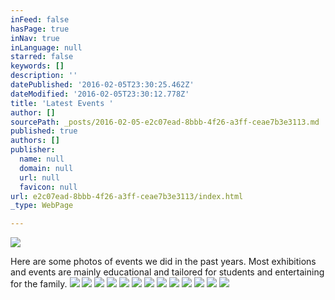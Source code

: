 ```yaml
---
inFeed: false
hasPage: true
inNav: true
inLanguage: null
starred: false
keywords: []
description: ''
datePublished: '2016-02-05T23:30:25.462Z'
dateModified: '2016-02-05T23:30:12.778Z'
title: 'Latest Events '
author: []
sourcePath: _posts/2016-02-05-e2c07ead-8bbb-4f26-a3ff-ceae7b3e3113.md
published: true
authors: []
publisher:
  name: null
  domain: null
  url: null
  favicon: null
url: e2c07ead-8bbb-4f26-a3ff-ceae7b3e3113/index.html
_type: WebPage

---
```

![](https://the-grid-user-content.s3-us-west-2.amazonaws.com/28c0faa9-92c1-4b7a-92df-2678815074d1.jpg)

Here are some photos of events we did in the past years. Most exhibitions and events are mainly educational and tailored for students and entertaining for the family.
![](https://the-grid-user-content.s3-us-west-2.amazonaws.com/d4907a45-2335-4f6d-9804-a5517fbe4027.jpg)
![](https://the-grid-user-content.s3-us-west-2.amazonaws.com/7b512a47-9040-442d-b394-415be4176a84.jpg)
![](https://the-grid-user-content.s3-us-west-2.amazonaws.com/23da177b-8875-4dba-89b1-473f3b69175d.jpg)
![](https://the-grid-user-content.s3-us-west-2.amazonaws.com/11407e1c-1b91-4c0c-8c9c-64cef07af99f.jpg)
![](https://the-grid-user-content.s3-us-west-2.amazonaws.com/1bbb2179-d82e-4403-bf40-8d3ab326aab4.jpg)
![](https://the-grid-user-content.s3-us-west-2.amazonaws.com/baac94c1-829a-4f04-b858-134baaef3794.jpg)
![](https://the-grid-user-content.s3-us-west-2.amazonaws.com/4fc61fdf-a43f-486f-a726-60ddddb2775a.jpg)
![](https://the-grid-user-content.s3-us-west-2.amazonaws.com/86544226-14f0-45ff-a4b2-0324676a0570.jpg)
![](https://the-grid-user-content.s3-us-west-2.amazonaws.com/7634c580-9b76-4de6-9c76-9ebae6e4e2ed.JPG)
![](https://the-grid-user-content.s3-us-west-2.amazonaws.com/0258fb13-f833-4fa9-8fd6-76ef475d2f60.JPG)
![](https://the-grid-user-content.s3-us-west-2.amazonaws.com/90bcc5b8-2f82-4d96-a555-11b47b3436d0.JPG)
![](https://the-grid-user-content.s3-us-west-2.amazonaws.com/146b5e5c-999c-42ec-8faa-5f3f5ba84a29.JPG)
![](https://the-grid-user-content.s3-us-west-2.amazonaws.com/09131d37-a979-42bc-b771-e04171e66f6a.JPG)